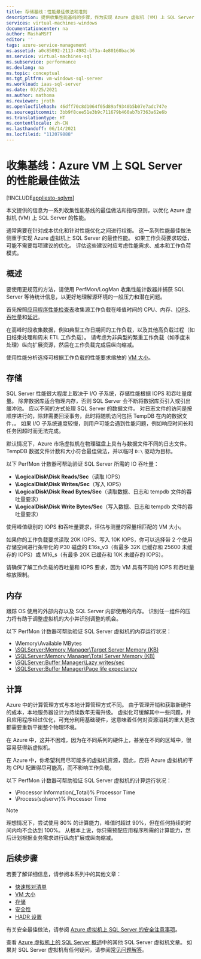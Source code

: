 ```yaml
---
title: 存储基线：性能最佳做法和准则
description: 提供收集性能基线的步骤，作为实现 Azure 虚拟机 (VM) 上 SQL Server 性能优化的指导原则。
services: virtual-machines-windows
documentationcenter: na
author: MashaMSFT
editor: ''
tags: azure-service-management
ms.assetid: a0c85092-2113-4982-b73a-4e80160bac36
ms.service: virtual-machines-sql
ms.subservice: performance
ms.devlang: na
ms.topic: conceptual
ms.tgt_pltfrm: vm-windows-sql-server
ms.workload: iaas-sql-server
ms.date: 03/25/2021
ms.author: mathoma
ms.reviewer: jroth
ms.openlocfilehash: 46dff70c8d1064f05d89af9340b5b07e7adc747e
ms.sourcegitcommit: 3bb9f8cee51e3b9c711679b460ab7b7363a62e6b
ms.translationtype: HT
ms.contentlocale: zh-CN
ms.lasthandoff: 06/14/2021
ms.locfileid: "112079888"
---
```

# <a name="collect-baseline-performance-best-practices-for-sql-server-on-azure-vm"></a>收集基线：Azure VM 上 SQL Server 的性能最佳做法
[!INCLUDE[appliesto-sqlvm](../../includes/appliesto-sqlvm.md)]

本文提供的信息为一系列收集性能基线的最佳做法和指导原则，以优化 Azure 虚拟机 (VM) 上 SQL Server 的性能。

通常需要在针对成本优化和针对性能优化之间进行权衡。 这一系列性能最佳做法侧重于实现 Azure 虚拟机上 SQL Server 的最佳性能。 如果工作负荷要求较低，可能不需要每项建议的优化。 评估这些建议时应考虑性能需求、成本和工作负荷模式。

## <a name="overview"></a>概述

要使用更规范的方法，请使用 PerfMon/LogMan 收集性能计数器并捕获 SQL Server 等待统计信息，以更好地理解源环境的一般压力和潜在问题。 

首先按照[应用程序性能检查表](../../../virtual-machines/premium-storage-performance.md#application-performance-requirements-checklist)收集源工作负载在峰值时间的 CPU、内存、[IOPS](../../../virtual-machines/premium-storage-performance.md#iops)、[吞吐量](../../../virtual-machines/premium-storage-performance.md#throughput)和[延迟](../../../virtual-machines/premium-storage-performance.md#latency)。 

在高峰时段收集数据，例如典型工作日期间的工作负载，以及其他高负载过程（如日结束处理和周末 ETL 工作负载）。 请考虑为非典型的繁重工作负载（如季度末处理）纵向扩展资源，然后在工作负载完成后纵向缩减。 

使用性能分析选择可根据工作负载的性能要求缩放的 [VM 大小](../../../virtual-machines/sizes-memory.md)。


## <a name="storage"></a>存储

SQL Server 性能很大程度上取决于 I/O 子系统，存储性能根据 IOPS 和吞吐量度量。 除非数据库适合物理内存，否则 SQL Server 会不断将数据库页引入或引出缓冲池。 应以不同的方式处理 SQL Server 的数据文件。 对日志文件的访问是按顺序进行的，除非需要回滚事务，此时将随机访问包括 TempDB 在内的数据文件，。 如果 I/O 子系统速度较慢，则用户可能会遇到性能问题，例如响应时间长和任务因超时而无法完成。 

默认情况下，Azure 市场虚拟机在物理磁盘上具有与数据文件不同的日志文件。 TempDB 数据文件计数和大小符合最佳做法，并以临时 `D:\` 驱动为目标。 

以下 PerfMon 计数器可帮助验证 SQL Server 所需的 IO 吞吐量： 
* **\LogicalDisk\Disk Reads/Sec**（读取 IOPS）
* **\LogicalDisk\Disk Writes/Sec**（写入 IOPS） 
* **\LogicalDisk\Disk Read Bytes/Sec**（读取数据、日志和 tempdb 文件的吞吐量要求）
* **\LogicalDisk\Disk Write Bytes/Sec**（写入数据、日志和 tempdb 文件的吞吐量要求）

使用峰值级别的 IOPS 和吞吐量要求，评估与测量的容量相匹配的 VM 大小。 

如果你的工作负载要求读取 20K IOPS、写入 10K IOPS，你可以选择带 2 个使用存储空间进行条带化的 P30 磁盘的 E16s_v3（有最多 32K 已缓存和 25600 未缓存的 IOPS）或 M16_s（有最多 20K 已缓存和 10K 未缓存的 IOPS）。 

请确保了解工作负载的吞吐量和 IOPS 要求，因为 VM 具有不同的 IOPS 和吞吐量缩放限制。

## <a name="memory"></a>内存

跟踪 OS 使用的外部内存以及 SQL Server 内部使用的内存。 识别任一组件的压力将有助于调整虚拟机的大小并识别调整的机会。 

以下 PerfMon 计数器可帮助验证 SQL Server 虚拟机的内存运行状况： 
* \Memory\Available MBytes
* [\SQLServer:Memory Manager\Target Server Memory (KB)](/sql/relational-databases/performance-monitor/sql-server-buffer-manager-object)
* [\SQLServer:Memory Manager\Total Server Memory (KB)](/sql/relational-databases/performance-monitor/sql-server-buffer-manager-object)
* [\SQLServer:Buffer Manager\Lazy writes/sec](/sql/relational-databases/performance-monitor/sql-server-buffer-manager-object)
* [\SQLServer:Buffer Manager\Page life expectancy](/sql/relational-databases/performance-monitor/sql-server-buffer-manager-object)

## <a name="compute"></a>计算

Azure 中的计算管理方式与本地计算管理方式不同。 由于管理开销和获取新硬件的成本，本地服务器设计为持续数年无需升级。 虚拟化可缓解其中一些问题，并且应用程序经过优化，可充分利用基础硬件，这意味着任何对资源消耗的重大更改都需要重新平衡整个物理环境。 

在 Azure 中，这并不困难，因为在不同系列的硬件上，甚至在不同的区域中，很容易获得新虚拟机。 

在 Azure 中，你希望利用尽可能多的虚拟机资源，因此，应将 Azure 虚拟机的平均 CPU 配置得尽可能高，而不影响工作负载。 

以下 PerfMon 计数器可帮助验证 SQL Server 虚拟机的计算运行状况：
* \Processor Information(_Total)\% Processor Time
* \Process(sqlservr)\% Processor Time

> [!NOTE] 
> 理想情况下，尝试使用 80% 的计算能力，峰值时超过 90%，但在任何持续的时间内均不会达到 100%。 从根本上说，你只需预配应用程序所需的计算能力，然后计划根据业务需求进行纵向扩展或纵向缩减。 


## <a name="next-steps"></a>后续步骤

若要了解详细信息，请参阅本系列中的其他文章：
- [快速核对清单](performance-guidelines-best-practices-checklist.md)
- [VM 大小](performance-guidelines-best-practices-vm-size.md)
- [存储](performance-guidelines-best-practices-storage.md)
- [安全性](security-considerations-best-practices.md)
- [HADR 设置](hadr-cluster-best-practices.md)


有关安全最佳做法，请参阅 [Azure 虚拟机上 SQL Server 的安全注意事项](security-considerations-best-practices.md)。

查看 [Azure 虚拟机上的 SQL Server 概述](sql-server-on-azure-vm-iaas-what-is-overview.md)中的其他 SQL Server 虚拟机文章。 如果对 SQL Server 虚拟机有任何疑问，请参阅[常见问题解答](frequently-asked-questions-faq.yml)。
